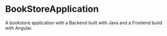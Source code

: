 # BookStoreApplication
A bookstore application with a Backend built with Java and a Frontend build with Angular.
